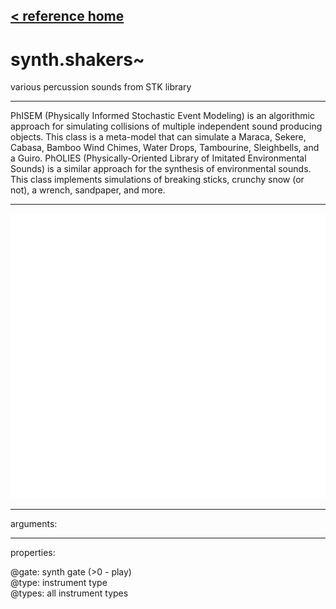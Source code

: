 [< reference home](index.html)
---

# synth.shakers~


various percussion sounds from STK library

---

PhISEM (Physically Informed Stochastic Event Modeling) is an algorithmic approach
            for simulating collisions of multiple independent sound producing objects. This class
            is a meta-model that can simulate a Maraca, Sekere, Cabasa, Bamboo Wind Chimes, Water
            Drops, Tambourine, Sleighbells, and a Guiro.
PhOLIES (Physically-Oriented Library of Imitated Environmental Sounds) is a
            similar approach for the synthesis of environmental sounds. This class implements
            simulations of breaking sticks, crunchy snow (or not), a wrench, sandpaper, and
            more.
<br>


---


![example](examples/synth.shakers~-example.jpg)

---
arguments:


---
properties:

@gate: synth gate
            (&gt;0 - play)<br>
@type: instrument type<br>
@types: 
            all instrument types<br>

